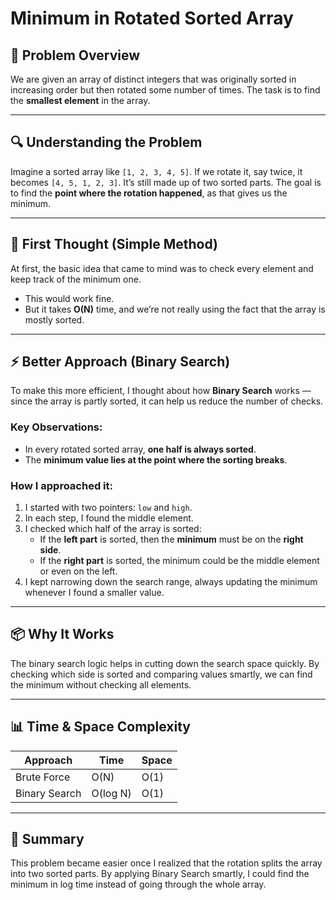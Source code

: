 # Minimum in Rotated Sorted Array

## 📝 Problem Overview

We are given an array of distinct integers that was originally sorted in increasing order but then rotated some number of times. The task is to find the **smallest element** in the array.

---

## 🔍 Understanding the Problem

Imagine a sorted array like `[1, 2, 3, 4, 5]`. If we rotate it, say twice, it becomes `[4, 5, 1, 2, 3]`. It’s still made up of two sorted parts. The goal is to find the **point where the rotation happened**, as that gives us the minimum.

---

## 📌 First Thought (Simple Method)

At first, the basic idea that came to mind was to check every element and keep track of the minimum one.

- This would work fine.
- But it takes **O(N)** time, and we’re not really using the fact that the array is mostly sorted.

---

## ⚡ Better Approach (Binary Search)

To make this more efficient, I thought about how **Binary Search** works — since the array is partly sorted, it can help us reduce the number of checks.

### Key Observations:

- In every rotated sorted array, **one half is always sorted**.
- The **minimum value lies at the point where the sorting breaks**.

### How I approached it:

1. I started with two pointers: `low` and `high`.
2. In each step, I found the middle element.
3. I checked which half of the array is sorted:
   - If the **left part** is sorted, then the **minimum** must be on the **right side**.
   - If the **right part** is sorted, the minimum could be the middle element or even on the left.
4. I kept narrowing down the search range, always updating the minimum whenever I found a smaller value.

---

## 📦 Why It Works

The binary search logic helps in cutting down the search space quickly. By checking which side is sorted and comparing values smartly, we can find the minimum without checking all elements.

---

## 📊 Time & Space Complexity

| Approach      | Time       | Space      |
|---------------|------------|------------|
| Brute Force   | O(N)       | O(1)       |
| Binary Search | O(log N)   | O(1)       |

---

## 🧠 Summary

This problem became easier once I realized that the rotation splits the array into two sorted parts. By applying Binary Search smartly, I could find the minimum in log time instead of going through the whole array.

